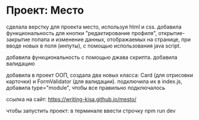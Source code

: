 # Проект: Место

сделала верстку для проекта место, используя html и css. добавила функциональность для кнопки "редактирование профиля", открытие-закрытие попапа и изменение данных, отображаемых на странице, при вводе новых в поля (инпуты), с помощью использования java script.

добавила функциональность с помощью джава скрипта. добавила валидацию

добавила в проект ООП, создала два новых класса: Card (для отрисовки карточки) и FormValidator (для валидации). подключила их в index.js, добавила type="module", чтобы все правильно подключалось

ссылка на сайт: https://writing-kisa.github.io/mesto/

чтобы запустить проект: в терминале ввести строчку  npm run dev